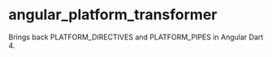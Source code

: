 # angular_platform_transformer
Brings back PLATFORM_DIRECTIVES and PLATFORM_PIPES in Angular Dart 4.
